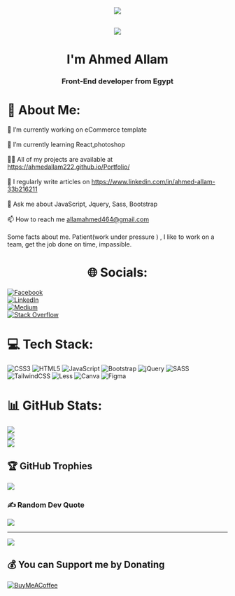 <div id="header" align="center">
    <img src="https://media.giphy.com/media/qgQUggAC3Pfv687qPC/giphy.gif" />
</div> <br />
<p dir="auto" align="center"> <a target="_blank" rel="noopener noreferrer"
        href="https://camo.githubusercontent.com/5f284f909f9221b9b4c42575dd246dbb994ec78ab4fb18be353164ff0d7ca303/68747470733a2f2f726561646d652d747970696e672d7376672e6865726f6b756170702e636f6d3f6c696e65733d57656c636f6d652b746f2b6d792b4769744875622b50726f66696c65"><img
            src="https://camo.githubusercontent.com/5f284f909f9221b9b4c42575dd246dbb994ec78ab4fb18be353164ff0d7ca303/68747470733a2f2f726561646d652d747970696e672d7376672e6865726f6b756170702e636f6d3f6c696e65733d57656c636f6d652b746f2b6d792b4769744875622b50726f66696c65"
            data-canonical-src="https://readme-typing-svg.herokuapp.com?lines=Welcome+to+my+GitHub+Profile"
            style="max-width: 100%;color: peru;"></a> </p>
<h1 align="center">I'm Ahmed Allam</h1>
<h3 align="center">Front-End developer from Egypt</h3>

# 💫 About Me:
🔭 I’m currently working on eCommerce template<br><br>🌱 I’m currently learning React,photoshop<br><br>👨‍💻 All of my
projects are available at https://ahmedallam222.github.io/Portfolio/<br><br>📝 I regularly write articles on
https://www.linkedin.com/in/ahmed-allam-33b216211<br><br>💬 Ask me about JavaScript, Jquery, Sass, Bootstrap<br><br>📫
How to reach me allamahmed464@gmail.com<br><br>Some facts about me. Patient(work under pressure ) , I like to work on a
team, get the job done on time, impassible.


## <h1 align="center"> 🌐 Socials:</h1>
[![Facebook](https://img.shields.io/badge/Facebook-%231877F2.svg?logo=Facebook&logoColor=white)](https://www.facebook.com/ahmed.allam.37
) <br />
[![LinkedIn](https://img.shields.io/badge/LinkedIn-%230077B5.svg?logo=linkedin&logoColor=white)](https://www.linkedin.com/in/ahmed-allam-33b216211
) <br />
[![Medium](https://img.shields.io/badge/Medium-12100E?logo=medium&logoColor=white)](https://medium.com/@allamahmed464)
<br /> [![Stack
Overflow](https://img.shields.io/badge/-Stackoverflow-FE7A16?logo=stack-overflow&logoColor=white)](https://stackoverflow.com/users/16944927
)

# 💻 Tech Stack:
![CSS3](https://img.shields.io/badge/css3-%231572B6.svg?style=for-the-badge&logo=css3&logoColor=white)
![HTML5](https://img.shields.io/badge/html5-%23E34F26.svg?style=for-the-badge&logo=html5&logoColor=white)
![JavaScript](https://img.shields.io/badge/javascript-%23323330.svg?style=for-the-badge&logo=javascript&logoColor=%23F7DF1E)
![Bootstrap](https://img.shields.io/badge/bootstrap-%23563D7C.svg?style=for-the-badge&logo=bootstrap&logoColor=white)
![jQuery](https://img.shields.io/badge/jquery-%230769AD.svg?style=for-the-badge&logo=jquery&logoColor=white)
![SASS](https://img.shields.io/badge/SASS-hotpink.svg?style=for-the-badge&logo=SASS&logoColor=white)
![TailwindCSS](https://img.shields.io/badge/tailwindcss-%2338B2AC.svg?style=for-the-badge&logo=tailwind-css&logoColor=white)
![Less](https://img.shields.io/badge/less-2B4C80?style=for-the-badge&logo=less&logoColor=white)
![Canva](https://img.shields.io/badge/Canva-%2300C4CC.svg?style=for-the-badge&logo=Canva&logoColor=white)
![Figma](https://img.shields.io/badge/figma-%23F24E1E.svg?style=for-the-badge&logo=figma&logoColor=white)
# 📊 GitHub Stats:
![](https://github-readme-stats.vercel.app/api?username=ahmedallam222&theme=vision-friendly-dark&hide_border=false&include_all_commits=true&count_private=false)<br />
![](https://github-readme-streak-stats.herokuapp.com/?user=ahmedallam222&theme=vision-friendly-dark&hide_border=false)<br />
![](https://github-readme-stats.vercel.app/api/top-langs/?username=ahmedallam222&theme=vision-friendly-dark&hide_border=false&include_all_commits=true&count_private=false&layout=compact)

## 🏆 GitHub Trophies
![](https://github-profile-trophy.vercel.app/?username=ahmedallam222&theme=juicyfresh&no-frame=false&no-bg=true&margin-w=4)

### ✍️ Random Dev Quote
![](https://quotes-github-readme.vercel.app/api?type=horizontal&theme=dark)

---
[![](https://visitcount.itsvg.in/api?id=ahmedallam222&icon=0&color=2)](https://visitcount.itsvg.in)

## 💰 You can Support me by Donating
[![BuyMeACoffee](https://img.shields.io/badge/Buy%20Me%20a%20Coffee-ffdd00?style=for-the-badge&logo=buy-me-a-coffee&logoColor=black)](https://www.buymeacoffee.com/AhmedAllam222)
